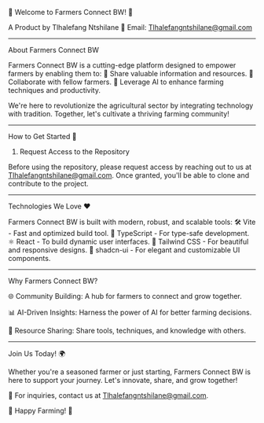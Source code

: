 🌾 Welcome to Farmers Connect BW! 🌾

A Product by Tlhalefang Ntshilane
📧 Email: Tlhalefangntshilane@gmail.com


---

About Farmers Connect BW

Farmers Connect BW is a cutting-edge platform designed to empower farmers by enabling them to:
🌟 Share valuable information and resources.
🤝 Collaborate with fellow farmers.
🤖 Leverage AI to enhance farming techniques and productivity.

We're here to revolutionize the agricultural sector by integrating technology with tradition. Together, let's cultivate a thriving farming community!


---

How to Get Started 🚀

1. Request Access to the Repository

Before using the repository, please request access by reaching out to us at Tlhalefangntshilane@gmail.com. Once granted, you'll be able to clone and contribute to the project.


---

Technologies We Love ❤️

Farmers Connect BW is built with modern, robust, and scalable tools:
🛠 Vite - Fast and optimized build tool.
🔷 TypeScript - For type-safe development.
⚛️ React - To build dynamic user interfaces.
🎨 Tailwind CSS - For beautiful and responsive designs.
🌟 shadcn-ui - For elegant and customizable UI components.


---

Why Farmers Connect BW?

🌐 Community Building: A hub for farmers to connect and grow together.

📊 AI-Driven Insights: Harness the power of AI for better farming decisions.

🌱 Resource Sharing: Share tools, techniques, and knowledge with others.



---

Join Us Today! 🌍

Whether you're a seasoned farmer or just starting, Farmers Connect BW is here to support your journey. Let's innovate, share, and grow together!

📧 For inquiries, contact us at Tlhalefangntshilane@gmail.com.

🌟 Happy Farming! 🌟

